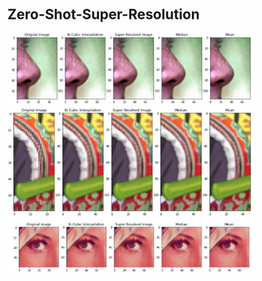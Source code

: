 # Zero-Shot-Super-Resolution
![Test Image 1](https://github.com/NiravTalaviya/Zero-Shot-Super-Resolution/blob/master/results/set14_0.PNG)
![Test Image 2](https://github.com/NiravTalaviya/Zero-Shot-Super-Resolution/blob/master/results/set14_1.PNG)
![Test Image 3](https://github.com/NiravTalaviya/Zero-Shot-Super-Resolution/blob/master/results/set14_2.PNG)